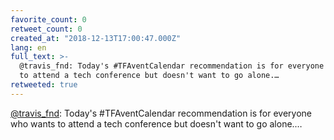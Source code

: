 ```yaml
---
favorite_count: 0
retweet_count: 0
created_at: "2018-12-13T17:00:47.000Z"
lang: en
full_text: >-
  @travis_fnd: Today's #TFAventCalendar recommendation is for everyone who wants
  to attend a tech conference but doesn't want to go alone.…
retweeted: true
---
```


[@travis_fnd](https://twitter.com/travis_fnd): Today's #TFAventCalendar
recommendation is for everyone who wants to attend a tech conference but doesn't
want to go alone.…
